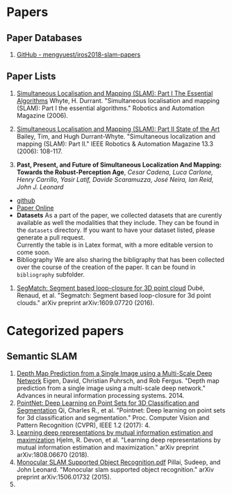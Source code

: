

# Papers
## Paper Databases
1. [GitHub - mengyuest/iros2018-slam-papers](https://github.com/mengyuest/iros2018-slam-papers)



## Paper Lists
1. [Simultaneous Localisation and Mapping (SLAM):
Part I The Essential Algorithms](https://people.eecs.berkeley.edu/~pabbeel/cs287-fa09/readings/Durrant-Whyte_Bailey_SLAM-tutorial-I.pdf)
Whyte, H. Durrant. "Simultaneous localisation and mapping (SLAM): Part I the essential algorithms." Robotics and Automation Magazine (2006).

1. [Simultaneous Localisation and Mapping (SLAM):
Part II State of the Art](https://pdfs.semanticscholar.org/27d4/6db7ed4e96944080052b761c62102f26b23f.pdf)
Bailey, Tim, and Hugh Durrant-Whyte. "Simultaneous localization and mapping (SLAM): Part II." IEEE Robotics & Automation Magazine 13.3 (2006): 108-117.

1. __Past, Present, and Future of Simultaneous Localization And Mapping: Towards the Robust-Perception Age__,
_Cesar Cadena, Luca Carlone, Henry Carrillo, Yasir Latif, Davide Scaramuzza, José Neira, Ian Reid, John J. Leonard_
- [github](https://github.com/SLAM-future/slam-future)
- [Paper Online](https://arxiv.org/pdf/1606.05830.pdf)
- **Datasets**
  As a part of the paper, we collected datasets that are curently available as well the modalities that they include. They can be found in the ```datasets``` directory. If you want to have your dataset listed, please generate a pull request. <br/>
  Currently the table is in Latex format, with a more editable version to come soon.
-  Bibliography
  We are also sharing the bibligraphy that has been collected over the course of the creation of the paper. It can be found in ```bibliography``` subfolder.

1. [SegMatch: Segment based loop-closure for 3D point cloud](https://arxiv.org/pdf/1609.07720.pdf)
Dubé, Renaud, et al. "Segmatch: Segment based loop-closure for 3d point clouds." arXiv preprint arXiv:1609.07720 (2016).

# Categorized papers
## Semantic SLAM

1. [Depth Map Prediction from a Single Image using a Multi-Scale Deep Network](https://papers.nips.cc/paper/5539-depth-map-prediction-from-a-single-image-using-a-multi-scale-deep-network.pdf)
Eigen, David, Christian Puhrsch, and Rob Fergus. "Depth map prediction from a single image using a multi-scale deep network." Advances in neural information processing systems. 2014.
2. [PointNet: Deep Learning on Point Sets for 3D Classification and Segmentation](https://arxiv.org/pdf/1612.00593.pdf)
Qi, Charles R., et al. "Pointnet: Deep learning on point sets for 3d classification and segmentation." Proc. Computer Vision and Pattern Recognition (CVPR), IEEE 1.2 (2017): 4.
3. [Learning deep representations by mutual information estimation and maximization](https://arxiv.org/pdf/1808.06670.pdf)
Hjelm, R. Devon, et al. "Learning deep representations by mutual information estimation and maximization." arXiv preprint arXiv:1808.06670 (2018).
1. [Monocular SLAM Supported Object Recognition.pdf](https://arxiv.org/pdf/1506.01732.pdf)
Pillai, Sudeep, and John Leonard. "Monocular slam supported object recognition." arXiv preprint arXiv:1506.01732 (2015).
2.
